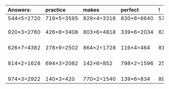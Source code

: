 | Answers: | practice | makes | perfect | ! |
| :--- | :--- | :--- | :--- | :--- |
| 544×5=2720 | 719×5=3595 | 829×4=3316 | 830×8=6640 | 573×3=1719 | 
|   |   |   |   |   | 
|   |   |   |   |   | 
|   |   |   |   |   | 
| 920×3=2760 | 426×8=3408 | 803×6=4818 | 339×6=2034 | 635×8=5080 | 
|   |   |   |   |   | 
|   |   |   |   |   | 
|   |   |   |   |   | 
|   |   |   |   |   | 
| 626×7=4382 | 278×9=2502 | 864×2=1728 | 116×4=464 | 813×3=2439 | 
|   |   |   |   |   | 
|   |   |   |   |   | 
|   |   |   |   |   | 
|   |   |   |   |   | 
| 814×2=1628 | 694×3=2082 | 142×6=852 | 798×2=1596 | 250×2=500 | 
|   |   |   |   |   | 
|   |   |   |   |   | 
|   |   |   |   |   | 
|   |   |   |   |   | 
| 974×3=2922 | 140×3=420 | 770×2=1540 | 139×6=834 | 897×4=3588 | 
